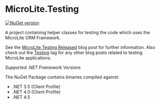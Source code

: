 MicroLite.Testing
=================

[![NuGet version](https://badge.fury.io/nu/MicroLite.Testing.svg)](http://badge.fury.io/nu/MicroLite.Testing)

A project containing helper classes for testing the code which uses the MicroLite ORM Framework.

See the [MicroLite Testing Released](http://microliteorm.wordpress.com/2012/09/27/microlite-testing-1-0-released/) blog post for further information. Also check out the [Testing](http://microliteorm.wordpress.com/tag/testing/) tag for any other blog posts related to testing MicroLite applications.

_Supported .NET Framework Versions_

The NuGet Package contains binaries compiled against:

* .NET 3.5 (Client Profile)
* .NET 4.0 (Client Profile)
* .NET 4.5